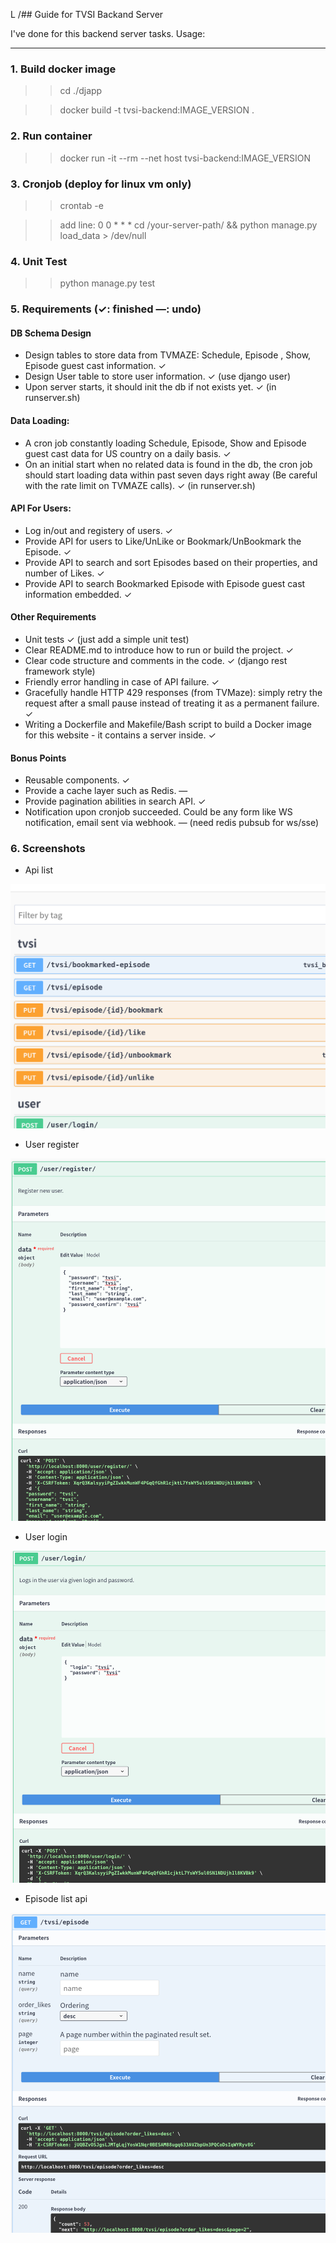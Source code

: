 L /## Guide for TVSI Backand Server

I've done for this backend server tasks. Usage:

---

### 1. Build docker image

>> cd ./djapp

>> docker build -t tvsi-backend:IMAGE_VERSION .

### 2. Run container

>> docker run -it --rm --net host tvsi-backend:IMAGE_VERSION


### 3. Cronjob (deploy for linux vm only)

>> crontab -e

>> add line: 0 0 * * * cd /your-server-path/ && python manage.py load_data > /dev/null


### 4. Unit Test

>> python manage.py test

### 5. Requirements (✓: finished —: undo)

#### DB Schema Design

* Design tables to store data from TVMAZE: Schedule, Episode , Show, Episode guest cast information. ✓
* Design User table to store user information. ✓ (use django user)
* Upon server starts, it should init the db if not exists yet. ✓ (in runserver.sh)

#### Data Loading:

* A cron job constantly loading Schedule, Episode, Show and Episode guest cast data for US country on a daily basis. ✓
* On an initial start when no related data is found in the db, the cron job should start loading data within past seven days right away (Be careful with the rate limit on TVMAZE calls). ✓ (in runserver.sh)


#### API For Users:

* Log in/out and registery of users. ✓
* Provide API for users to Like/UnLike or Bookmark/UnBookmark the Episode. ✓
* Provide API to search and sort Episodes based on their properties, and number of Likes. ✓
* Provide API to search Bookmarked Episode with Episode guest cast information embedded. ✓

#### Other Requirements

* Unit tests ✓ (just add a simple unit test)
* Clear README.md to introduce how to run or build the project. ✓
* Clear code structure and comments in the code. ✓ (django rest framework style)
* Friendly error handling in case of API failure. ✓
* Gracefully handle HTTP 429 responses (from TVMaze): simply retry the request after a small pause instead of treating it as a permanent failure. ✓
* Writing a Dockerfile and Makefile/Bash script to build a Docker image for this website - it contains a server inside. ✓

#### Bonus Points
* Reusable components. ✓
* Provide a cache layer such as Redis. —
* Provide pagination abilities in search API. ✓
* Notification upon cronjob succeeded. Could be any form like WS notification, email sent via webhook. — (need redis pubsub for ws/sse)


### 6. Screenshots

* Api list

![api-list](screenshots/api-list.png)

* User register

![register](screenshots/register.png)

* User login

![login](screenshots/login.png)

* Episode list api

![episode](screenshots/episode.png)
